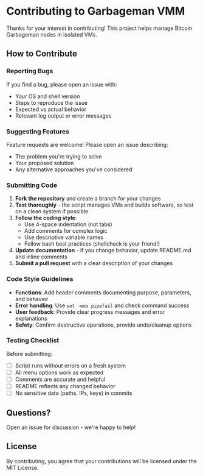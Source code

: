 # Contributing to Garbageman VMM

Thanks for your interest in contributing! This project helps manage Bitcoin Garbageman nodes in isolated VMs.

## How to Contribute

### Reporting Bugs

If you find a bug, please open an issue with:
- Your OS and shell version
- Steps to reproduce the issue
- Expected vs actual behavior
- Relevant log output or error messages

### Suggesting Features

Feature requests are welcome! Please open an issue describing:
- The problem you're trying to solve
- Your proposed solution
- Any alternative approaches you've considered

### Submitting Code

1. **Fork the repository** and create a branch for your changes
2. **Test thoroughly** - the script manages VMs and builds software, so test on a clean system if possible
3. **Follow the coding style**:
   - Use 4-space indentation (not tabs)
   - Add comments for complex logic
   - Use descriptive variable names
   - Follow bash best practices (shellcheck is your friend!)
4. **Update documentation** - if you change behavior, update README.md and inline comments
5. **Submit a pull request** with a clear description of your changes

### Code Style Guidelines

- **Functions**: Add header comments documenting purpose, parameters, and behavior
- **Error handling**: Use `set -euo pipefail` and check command success
- **User feedback**: Provide clear progress messages and error explanations
- **Safety**: Confirm destructive operations, provide undo/cleanup options

### Testing Checklist

Before submitting:
- [ ] Script runs without errors on a fresh system
- [ ] All menu options work as expected
- [ ] Comments are accurate and helpful
- [ ] README reflects any changed behavior
- [ ] No sensitive data (paths, IPs, keys) in commits

## Questions?

Open an issue for discussion - we're happy to help!

## License

By contributing, you agree that your contributions will be licensed under the MIT License.
